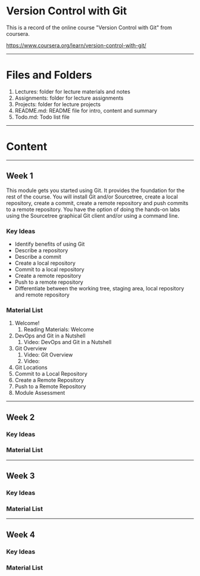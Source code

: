 # Version Control with Git

This is a record of the online course "Version Control with Git" from coursera. 

https://www.coursera.org/learn/version-control-with-git/

--- 

# Files and Folders

1. Lectures: folder for lecture materials and notes
2. Assignments: folder for lecture assignments
3. Projects: folder for lecture projects
4. README.md: README file for intro, content and summary
5. Todo.md: Todo list file

---

# Content

---

## Week 1

This module gets you started using Git. It provides the foundation for the rest of the course. You will install Git and/or Sourcetree, create a local repository, create a commit, create a remote repository and push commits to a remote repository. You have the option of doing the hands-on labs using the Sourcetree graphical Git client and/or using a command line.

### Key Ideas

- Identify benefits of using Git
- Describe a repository
- Describe a commit
- Create a local repository
- Commit to a local repository
- Create a remote repository
- Push to a remote repository
- Differentiate between the working tree, staging area, local repository and remote repository

### Material List

1. Welcome!
   1. Reading Materials: Welcome
2. DevOps and Git in a Nutshell
   1. Video: DevOps and Git in a Nutshell
3. Git Overview
   1. Video: Git Overview
   2. Video: 
4. Git Locations
5. Commit to a Local Repository
6. Create a Remote Repository
7. Push to a Remote Repository
8. Module Assessment

---

## Week 2

### Key Ideas

### Material List

---

## Week 3

### Key Ideas

### Material List

---

## Week 4

### Key Ideas

### Material List